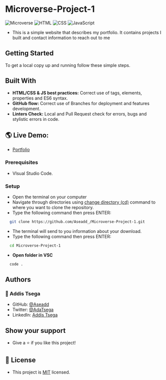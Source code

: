 # Microverse-Project-1

![Microverse](https://img.shields.io/badge/Microverse-blueviolet) ![HTML](https://img.shields.io/badge/-HTML-orange) ![CSS](https://img.shields.io/badge/-CSS-blue) ![JavaScript](https://img.shields.io/badge/-JavaScript-yellow) 


- This is a simple website that describes my portfolio. It contains projects I built and contact information to reach out to me 

## Getting Started

To get a local copy up and running follow these simple steps.

## Built With

- **HTML/CSS & JS best practices:** Correct use of tags, elements, properties and ES6 syntax.
- **GitHub flow:** Correct use of Branches for deployment and features development.
- **Linters Check:** Local and Pull Request check for errors, bugs and stylistic errors in code.

## 🌎 Live Demo:

- [Portfolio](https://aseadd.github.io/Microverse-Project-1/)

### Prerequisites

- VIsual Studio Code.

### Setup

- Open the terminal on your computer
- Navigate through directories using [change directory (cd)](https://www.howtogeek.com/659411/how-to-change-directories-in-command-prompt-on-windows-10) command to where you want to clone the repository.
- Type the following command then press ENTER:

```sh
  git clone https://github.com/Aseadd_/Microverse-Project-1.git
```

- The terminal will send to you information about your download.
- Type the following command then press ENTER:

```sh
  cd Microverse-Project-1
```

- **Open folder in VSC**

```sh
  code .
```

## Authors

### 👤 Addis Tsega

- GitHub: [@Aseadd](https://github.com/Aseadd)
- Twitter: [@AdaTsega](https://twitter.com/AdaTsega)
- LinkedIn: [Addis Tsega](https://www.linkedin.com/in/addis-tsega-422789195/)

## Show your support

- Give a ⭐️ if you like this project!

## 📝 License

- This project is [MIT](./LICENSE) licensed.
